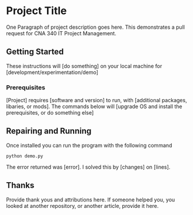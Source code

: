 # Project Title

One Paragraph of project description goes here.
This demonstrates a pull request for CNA 340 IT Project Management.

## Getting Started

These instructions will [do something] on your local machine for [development/experimentation/demo]

### Prerequisites

[Project] requires [software and version] to run, with [additional packages, libaries, or mods]. The commands below will [upgrade OS and install the prerequisites, or do something else]


## Repairing and Running
Once installed you can run the program with the following command

```
python demo.py
```
The error returned was [error]. I solved this by [changes] on [lines].

## Thanks
Provide thank yous and attributions here. If someone helped you, you looked at another repository, or another article, provide it here.